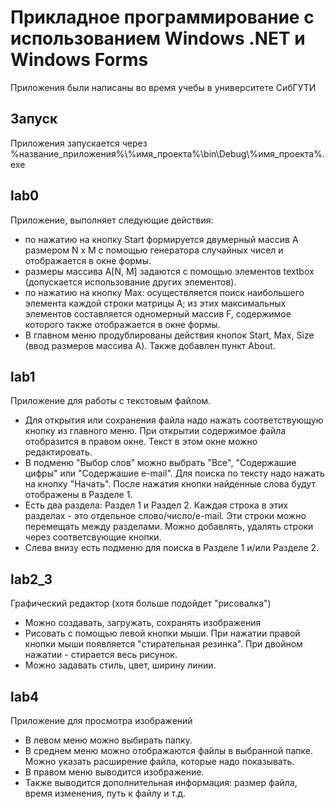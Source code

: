 # Прикладное программирование с использованием Windows .NET и Windows Forms

Приложения были написаны во время учебы в университете СибГУТИ

## Запуск

Приложения запускается через %название_приложения%\\%имя_проекта%\bin\Debug\\%имя_проекта%.exe

## lab0
Приложение, выполняет следующие действия:
- по нажатию на кнопку Start формируется двумерный массив A размером N x M  с помощью генератора случайных чисел и отображается в окне формы.
- размеры массива А[N, M] задаются c помощью элементов textbox (допускается использование других элементов). 
- по нажатию на кнопку Max: осуществляется поиск наибольшего элемента каждой строки матрицы А; из этих максимальных элементов составляется одномерный массив F, содержимое которого также отображается в окне формы.
- В главном меню продублированы действия кнопок Start, Max, Size (ввод размеров массива А). Также добавлен пункт About.

## lab1
Приложение для работы с текстовым файлом. 
- Для открытия или сохранения файла надо нажать соответствующую кнопку из главного меню. При открытии содержимое файла отобразится в правом окне. Текст в этом окне можно редактировать.
- В подменю "Выбор слов" можно выбрать "Все", "Содержашие цифры" или "Содержашие e-mail". Для поиска по тексту надо нажать на кнопку "Начать". После нажатия кнопки найденные слова будут отображены в Разделе 1.
- Есть два раздела: Раздел 1 и Раздел 2. Каждая строка в этих разделах - это отдельное слово/число/e-mail. Эти строки можно перемещать между разделами. Можно добавлять, удалять строки через соответсвующие кнопки.
- Слева внизу есть подменю для поиска в Разделе 1 и/или Разделе 2.

## lab2_3
Графический редактор (хотя больше подойдет "рисовалка")
- Можно создавать, загружать, сохранять изображения
- Рисовать с помощью левой кнопки мыши. При нажатии правой кнопки мыши появляется "стирательная резинка". При двойном нажатии - стирается весь рисунок.
- Можно задавать стиль, цвет, ширину линии.

## lab4
Приложение для просмотра изображений
- В левом меню можно выбирать папку.
- В среднем меню можно отображаются файлы в выбранной папке. Можно указать расширение файла, которые надо показывать.
- В правом меню выводится изображение.
- Также выводится дополнительная информация: размер файла, время изменения, путь к файлу и т.д.